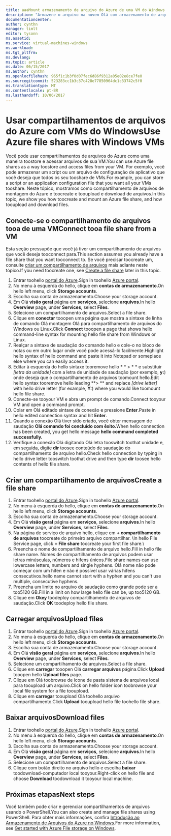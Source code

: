 ```yaml
---
title: aaaMount armazenamento de arquivo do Azure de uma VM do Windows Azure | Microsoft Docs
description: "Armazene o arquivo na nuvem Olá com armazenamento de arquivos do Azure e montar o compartilhamento de arquivos de nuvem a partir de uma máquina virtual do Azure (VM)."
documentationcenter: 
author: cynthn
manager: timlt
editor: tysonn
ms.assetid: 
ms.service: virtual-machines-windows
ms.workload: 
ms.tgt_pltfrm: 
ms.devlang: 
ms.topic: article
ms.date: 06/15/2017
ms.author: cynthn
ms.openlocfilehash: 965f1c1b3f0d07fec6d86f9312a05e02e8ce7fe0
ms.sourcegitcommit: 523283cc1b3c37c428e77850964dc1c33742c5f0
ms.translationtype: MT
ms.contentlocale: pt-BR
ms.lasthandoff: 10/06/2017
---
```

# <a name="use-azure-file-shares-with-windows-vms"></a><span data-ttu-id="abeab-103">Usar compartilhamentos de arquivos do Azure com VMs do Windows</span><span class="sxs-lookup"><span data-stu-id="abeab-103">Use Azure file shares with Windows VMs</span></span> 

<span data-ttu-id="abeab-104">Você pode usar compartilhamentos de arquivos do Azure como uma maneira toostore e acessar arquivos de sua VM.</span><span class="sxs-lookup"><span data-stu-id="abeab-104">You can use Azure file shares as a way toostore and access files from your VM.</span></span> <span data-ttu-id="abeab-105">Por exemplo, você pode armazenar um script ou um arquivo de configuração de aplicativo que você deseja que todos os seu tooshare de VMs.</span><span class="sxs-lookup"><span data-stu-id="abeab-105">For example, you can store a script or an application configuration file that you want all your VMs tooshare.</span></span> <span data-ttu-id="abeab-106">Neste tópico, mostramos como compartilhamento de arquivos de montagem do Azure e toocreate e tooupload e download de arquivos.</span><span class="sxs-lookup"><span data-stu-id="abeab-106">In this topic, we show you how toocreate and mount an Azure file share, and how tooupload and download files.</span></span>

## <a name="connect-tooa-file-share-from-a-vm"></a><span data-ttu-id="abeab-107">Conecte-se o compartilhamento de arquivos tooa de uma VM</span><span class="sxs-lookup"><span data-stu-id="abeab-107">Connect tooa file share from a VM</span></span>

<span data-ttu-id="abeab-108">Esta seção pressupõe que você já tiver um compartilhamento de arquivos que você deseja tooconnect para.</span><span class="sxs-lookup"><span data-stu-id="abeab-108">This section assumes you already have a file share that you want tooconnect to.</span></span> <span data-ttu-id="abeab-109">Se você precisar toocreate um, consulte [criar um compartilhamento de arquivos](#create-a-file-share) mais adiante neste tópico.</span><span class="sxs-lookup"><span data-stu-id="abeab-109">If you need toocreate one, see [Create a file share](#create-a-file-share) later in this topic.</span></span>

1. <span data-ttu-id="abeab-110">Entrar toohello [portal do Azure](https://portal.azure.com).</span><span class="sxs-lookup"><span data-stu-id="abeab-110">Sign in toohello [Azure portal](https://portal.azure.com).</span></span>
2. <span data-ttu-id="abeab-111">No menu à esquerda do hello, clique em **contas de armazenamento**.</span><span class="sxs-lookup"><span data-stu-id="abeab-111">On hello left menu, click **Storage accounts**.</span></span>
3. <span data-ttu-id="abeab-112">Escolha sua conta de armazenamento.</span><span class="sxs-lookup"><span data-stu-id="abeab-112">Choose your storage account.</span></span>
4. <span data-ttu-id="abeab-113">Em Olá **visão geral** página em **serviços**, selecione **arquivos**.</span><span class="sxs-lookup"><span data-stu-id="abeab-113">In hello **Overview** page, under **Services**, select **Files**.</span></span>
5. <span data-ttu-id="abeab-114">Selecione um compartilhamento de arquivos.</span><span class="sxs-lookup"><span data-stu-id="abeab-114">Select a file share.</span></span>
6. <span data-ttu-id="abeab-115">Clique em **conectar** tooopen uma página que mostra a sintaxe de linha de comando Olá montagem Olá para compartilhamento de arquivos do Windows ou Linux.</span><span class="sxs-lookup"><span data-stu-id="abeab-115">Click **Connect** tooopen a page that shows hello command-line syntax for mounting hello file share from Windows or Linux.</span></span>
7. <span data-ttu-id="abeab-116">Realçar a sintaxe de saudação do comando hello e cole-o no bloco de notas ou em outro lugar onde você pode acessá-lo facilmente.</span><span class="sxs-lookup"><span data-stu-id="abeab-116">Highlight hello syntax of hello command and paste it into Notepad or someplace else where you can easily access it.</span></span> 
8. <span data-ttu-id="abeab-117">Editar à esquerda do hello sintaxe tooremove hello * * > * * e substituir *[letra da unidade]* com a letra de unidade de saudação (por exemplo, **y:**) onde deseja que o compartilhamento de arquivos toomount hello.</span><span class="sxs-lookup"><span data-stu-id="abeab-117">Edit hello syntax tooremove hello leading **> ** and replace *[drive letter]* with hello drive letter (for example, **Y:**) where you would like toomount hello file share.</span></span>
8. <span data-ttu-id="abeab-118">Conecte-se tooyour VM e abra um prompt de comando.</span><span class="sxs-lookup"><span data-stu-id="abeab-118">Connect tooyour VM and open a command prompt.</span></span>
9. <span data-ttu-id="abeab-119">Colar em Olá editado sintaxe de conexão e pressione **Enter**.</span><span class="sxs-lookup"><span data-stu-id="abeab-119">Paste in hello edited connection syntax and hit **Enter**.</span></span>
10. <span data-ttu-id="abeab-120">Quando a conexão Olá tiver sido criado, você obter mensagem de saudação **Olá comando foi concluído com êxito.**</span><span class="sxs-lookup"><span data-stu-id="abeab-120">When hello connection has been created, you get hello message **hello command completed successfully.**</span></span>
11. <span data-ttu-id="abeab-121">Verifique a conexão Olá digitando Olá letra tooswitch toothat unidade e, em seguida, digite **dir** toosee conteúdo de saudação do compartilhamento de arquivo hello.</span><span class="sxs-lookup"><span data-stu-id="abeab-121">Check hello connection by typing in hello drive letter tooswitch toothat drive and then type **dir** toosee hello contents of hello file share.</span></span>



## <a name="create-a-file-share"></a><span data-ttu-id="abeab-122">Criar um compartilhamento de arquivos</span><span class="sxs-lookup"><span data-stu-id="abeab-122">Create a file share</span></span> 
1. <span data-ttu-id="abeab-123">Entrar toohello [portal do Azure](https://portal.azure.com).</span><span class="sxs-lookup"><span data-stu-id="abeab-123">Sign in toohello [Azure portal](https://portal.azure.com).</span></span>
2. <span data-ttu-id="abeab-124">No menu à esquerda do hello, clique em **contas de armazenamento**.</span><span class="sxs-lookup"><span data-stu-id="abeab-124">On hello left menu, click **Storage accounts**.</span></span>
3. <span data-ttu-id="abeab-125">Escolha sua conta de armazenamento.</span><span class="sxs-lookup"><span data-stu-id="abeab-125">Choose your storage account.</span></span>
4. <span data-ttu-id="abeab-126">Em Olá **visão geral** página em **serviços**, selecione **arquivos**.</span><span class="sxs-lookup"><span data-stu-id="abeab-126">In hello **Overview** page, under **Services**, select **Files**.</span></span>
5. <span data-ttu-id="abeab-127">Na página de serviço de arquivo hello, clique em **+ compartilhamento de arquivos** toocreate do primeiro arquivo compartilhar. \\</span><span class="sxs-lookup"><span data-stu-id="abeab-127">In hello File Service page, click **+ File share** toocreate your first file share.\\</span></span>
6. <span data-ttu-id="abeab-128">Preencha o nome de compartilhamento de arquivo hello.</span><span class="sxs-lookup"><span data-stu-id="abeab-128">Fill in hello file share name.</span></span> <span data-ttu-id="abeab-129">Nomes de compartilhamento de arquivos podem usar letras minúsculas, números e hifens únicos.</span><span class="sxs-lookup"><span data-stu-id="abeab-129">File share names can use lowercase letters, numbers and single hyphens.</span></span> <span data-ttu-id="abeab-130">Olá nome não pode começar com um hífen e não é possível usar várias hifens consecutivos.</span><span class="sxs-lookup"><span data-stu-id="abeab-130">hello name cannot start with a hyphen and you can't use multiple, consecutive hyphens.</span></span> 
7. <span data-ttu-id="abeab-131">Preencha um limite no arquivo de saudação como grande pode ser a too5120 GB.</span><span class="sxs-lookup"><span data-stu-id="abeab-131">Fill in a limit on how large hello file can be, up too5120 GB.</span></span>
8. <span data-ttu-id="abeab-132">Clique em **Okey** toodeploy compartilhamento de arquivos de saudação.</span><span class="sxs-lookup"><span data-stu-id="abeab-132">Click **OK** toodeploy hello file share.</span></span>
   
## <a name="upload-files"></a><span data-ttu-id="abeab-133">Carregar arquivos</span><span class="sxs-lookup"><span data-stu-id="abeab-133">Upload files</span></span>
1. <span data-ttu-id="abeab-134">Entrar toohello [portal do Azure](https://portal.azure.com).</span><span class="sxs-lookup"><span data-stu-id="abeab-134">Sign in toohello [Azure portal](https://portal.azure.com).</span></span>
2. <span data-ttu-id="abeab-135">No menu à esquerda do hello, clique em **contas de armazenamento**.</span><span class="sxs-lookup"><span data-stu-id="abeab-135">On hello left menu, click **Storage accounts**.</span></span>
3. <span data-ttu-id="abeab-136">Escolha sua conta de armazenamento.</span><span class="sxs-lookup"><span data-stu-id="abeab-136">Choose your storage account.</span></span>
4. <span data-ttu-id="abeab-137">Em Olá **visão geral** página em **serviços**, selecione **arquivos**.</span><span class="sxs-lookup"><span data-stu-id="abeab-137">In hello **Overview** page, under **Services**, select **Files**.</span></span>
5. <span data-ttu-id="abeab-138">Selecione um compartilhamento de arquivos.</span><span class="sxs-lookup"><span data-stu-id="abeab-138">Select a file share.</span></span>
6. <span data-ttu-id="abeab-139">Clique em **carregar** tooopen Olá **carregar arquivos** página.</span><span class="sxs-lookup"><span data-stu-id="abeab-139">Click **Upload** tooopen hello **Upload files** page.</span></span>
7. <span data-ttu-id="abeab-140">Clique em Olá toobrowse de ícone de pasta sistema de arquivos local para tooupload um arquivo.</span><span class="sxs-lookup"><span data-stu-id="abeab-140">Click on hello folder icon toobrowse your local file system for a file tooupload.</span></span>   
8. <span data-ttu-id="abeab-141">Clique em **carregar** tooupload Olá toohello arquivo compartilhamento.</span><span class="sxs-lookup"><span data-stu-id="abeab-141">Click **Upload** tooupload hello file toohello file share.</span></span>

## <a name="download-files"></a><span data-ttu-id="abeab-142">Baixar arquivos</span><span class="sxs-lookup"><span data-stu-id="abeab-142">Download files</span></span>
1. <span data-ttu-id="abeab-143">Entrar toohello [portal do Azure](https://portal.azure.com).</span><span class="sxs-lookup"><span data-stu-id="abeab-143">Sign in toohello [Azure portal](https://portal.azure.com).</span></span>
2. <span data-ttu-id="abeab-144">No menu à esquerda do hello, clique em **contas de armazenamento**.</span><span class="sxs-lookup"><span data-stu-id="abeab-144">On hello left menu, click **Storage accounts**.</span></span>
3. <span data-ttu-id="abeab-145">Escolha sua conta de armazenamento.</span><span class="sxs-lookup"><span data-stu-id="abeab-145">Choose your storage account.</span></span>
4. <span data-ttu-id="abeab-146">Em Olá **visão geral** página em **serviços**, selecione **arquivos**.</span><span class="sxs-lookup"><span data-stu-id="abeab-146">In hello **Overview** page, under **Services**, select **Files**.</span></span>
5. <span data-ttu-id="abeab-147">Selecione um compartilhamento de arquivos.</span><span class="sxs-lookup"><span data-stu-id="abeab-147">Select a file share.</span></span>
6. <span data-ttu-id="abeab-148">Clique com botão direito no arquivo hello e escolha **baixar** toodownload-computador local tooyour.</span><span class="sxs-lookup"><span data-stu-id="abeab-148">Right-click on hello file and choose **Download** toodownload it tooyour local machine.</span></span>
   

## <a name="next-steps"></a><span data-ttu-id="abeab-149">Próximas etapas</span><span class="sxs-lookup"><span data-stu-id="abeab-149">Next steps</span></span>

<span data-ttu-id="abeab-150">Você também pode criar e gerenciar compartilhamentos de arquivos usando o PowerShell.</span><span class="sxs-lookup"><span data-stu-id="abeab-150">You can also create and manage file shares using PowerShell.</span></span> <span data-ttu-id="abeab-151">Para obter mais informações, confira [Introdução ao Armazenamento de Arquivos do Azure no Windows](../../storage/files/storage-dotnet-how-to-use-files.md).</span><span class="sxs-lookup"><span data-stu-id="abeab-151">For more information, see [Get started with Azure File storage on Windows](../../storage/files/storage-dotnet-how-to-use-files.md).</span></span>
